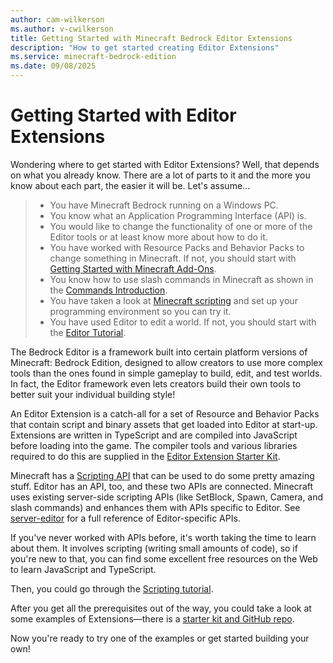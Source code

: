 ```yaml
---
author: cam-wilkerson
ms.author: v-cwilkerson
title: Getting Started with Minecraft Bedrock Editor Extensions
description: "How to get started creating Editor Extensions"
ms.service: minecraft-bedrock-edition
ms.date: 09/08/2025
---
```


# Getting Started with Editor Extensions

Wondering where to get started with Editor Extensions? Well, that depends on what you already know. There are a lot of parts to it and the more you know about each part, the easier it will be. Let's assume...

>- You have Minecraft Bedrock running on a Windows PC.
>- You know what an Application Programming Interface (API) is.
>- You would like to change the functionality of one or more of the Editor tools or at least know more about how to do it.
>- You have worked with Resource Packs and Behavior Packs to change something in Minecraft. If not, you should start with [Getting Started with Minecraft Add-Ons](../GettingStarted.md).
>- You know how to use slash commands in Minecraft as shown in the [Commands Introduction](../CommandsIntroduction.md).
>- You have taken a look at [Minecraft scripting](../ScriptingGettingStarted.md) and set up your programming environment so you can try it.
>- You have used Editor to edit a world. If not, you should start with the [Editor Tutorial](EditorTutorial.md).


The Bedrock Editor is a framework built into certain platform versions of Minecraft: Bedrock Edition, designed to allow creators to use more complex tools than the ones found in simple gameplay to build, edit, and test worlds. In fact, the Editor framework even lets creators build their own tools to better suit your individual building style!

An Editor Extension is a catch-all for a set of Resource and Behavior Packs that contain script and binary assets that get loaded into Editor at start-up. Extensions are written in TypeScript and are compiled into JavaScript before loading into the game. The compiler tools and various libraries required to do this are supplied in the [Editor Extension Starter Kit](https://github.com/Mojang/minecraft-editor).

Minecraft has a [Scripting API](../ScriptingGettingStarted.md) that can be used to do some pretty amazing stuff. Editor has an API, too, and these two APIs are connected. Minecraft uses existing server-side scripting APIs (like SetBlock, Spawn, Camera, and slash commands) and enhances them with APIs specific to Editor. See [server-editor](../../ScriptAPI/minecraft/server-editor/minecraft-server-editor.md) for a full reference of Editor-specific APIs.

If you've never worked with APIs before, it's worth taking the time to learn about them. It involves scripting (writing small amounts of code), so if you're new to that, you can find some excellent free resources on the Web to learn JavaScript and TypeScript.

Then, you could go through the [Scripting tutorial](../ScriptingGettingStarted.md).

After you get all the prerequisites out of the way, you could take a look at some examples of Extensions&mdash;there is a [starter kit and GitHub repo](https://github.com/mojang/minecraft-editor).

Now you're ready to try one of the examples or get started building your own!
